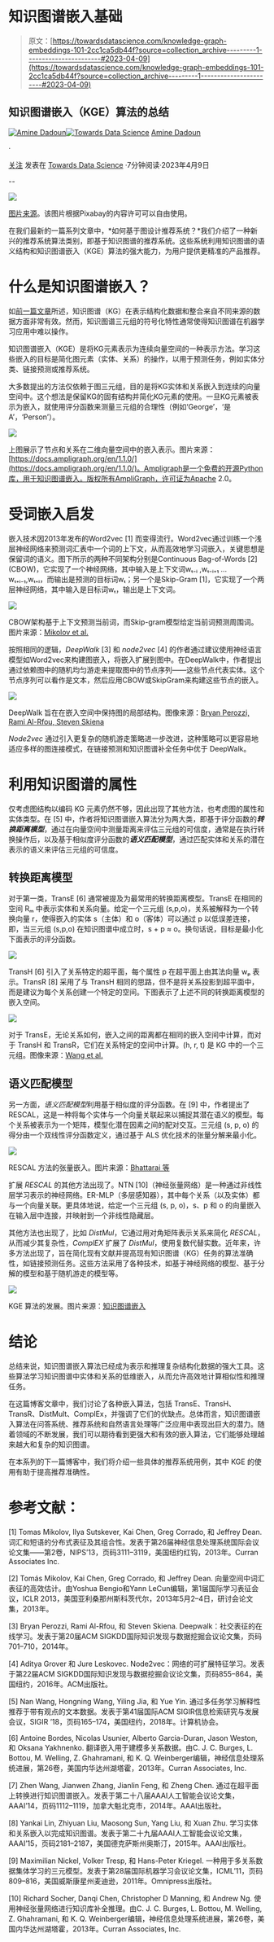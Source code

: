 # 知识图谱嵌入基础

> 原文：[https://towardsdatascience.com/knowledge-graph-embeddings-101-2cc1ca5db44f?source=collection_archive---------1-----------------------#2023-04-09](https://towardsdatascience.com/knowledge-graph-embeddings-101-2cc1ca5db44f?source=collection_archive---------1-----------------------#2023-04-09)

## 知识图谱嵌入（KGE）算法的总结

[](https://medium.com/@amine.dadoun?source=post_page-----2cc1ca5db44f--------------------------------)[![Amine Dadoun](../Images/ebde3241f8071b9c6dbcd2e498ab10c0.png)](https://medium.com/@amine.dadoun?source=post_page-----2cc1ca5db44f--------------------------------)[](https://towardsdatascience.com/?source=post_page-----2cc1ca5db44f--------------------------------)[![Towards Data Science](../Images/a6ff2676ffcc0c7aad8aaf1d79379785.png)](https://towardsdatascience.com/?source=post_page-----2cc1ca5db44f--------------------------------) [Amine Dadoun](https://medium.com/@amine.dadoun?source=post_page-----2cc1ca5db44f--------------------------------)

·

[关注](https://medium.com/m/signin?actionUrl=https%3A%2F%2Fmedium.com%2F_%2Fsubscribe%2Fuser%2F338cc4ecc244&operation=register&redirect=https%3A%2F%2Ftowardsdatascience.com%2Fknowledge-graph-embeddings-101-2cc1ca5db44f&user=Amine+Dadoun&userId=338cc4ecc244&source=post_page-338cc4ecc244----2cc1ca5db44f---------------------post_header-----------) 发表在 [Towards Data Science](https://towardsdatascience.com/?source=post_page-----2cc1ca5db44f--------------------------------) ·7分钟阅读·2023年4月9日[](https://medium.com/m/signin?actionUrl=https%3A%2F%2Fmedium.com%2F_%2Fvote%2Ftowards-data-science%2F2cc1ca5db44f&operation=register&redirect=https%3A%2F%2Ftowardsdatascience.com%2Fknowledge-graph-embeddings-101-2cc1ca5db44f&user=Amine+Dadoun&userId=338cc4ecc244&source=-----2cc1ca5db44f---------------------clap_footer-----------)

--

[](https://medium.com/m/signin?actionUrl=https%3A%2F%2Fmedium.com%2F_%2Fbookmark%2Fp%2F2cc1ca5db44f&operation=register&redirect=https%3A%2F%2Ftowardsdatascience.com%2Fknowledge-graph-embeddings-101-2cc1ca5db44f&source=-----2cc1ca5db44f---------------------bookmark_footer-----------)![](../Images/1dd2a9f480d213ce8696ef763aa43aa3.png)

[图片来源](https://pixabay.com/illustrations/artificial-intelligence-network-3706562/)。该图片根据Pixabay的内容许可可以自由使用。

在我们最新的一篇系列文章中，*如何基于图设计推荐系统？*我们介绍了一种新兴的推荐系统算法类别，即基于知识图谱的推荐系统。这些系统利用知识图谱的语义结构和知识图谱嵌入（KGE）算法的强大能力，为用户提供更精准的产品推荐。

# 什么是知识图谱嵌入？

如[前一篇文章](https://medium.com/@amine.dadoun/introduction-to-knowledge-graph-based-recommender-systems-34254efd1960)所述，知识图谱（KG）在表示结构化数据和整合来自不同来源的数据方面非常有效。然而，知识图谱三元组的符号化特性通常使得知识图谱在机器学习应用中难以操作。

知识图谱嵌入（KGE）是将KG元素表示为连续向量空间的一种表示方法。学习这些嵌入的目标是简化图元素（实体、关系）的操作，以用于预测任务，例如实体分类、链接预测或推荐系统。

大多数提出的方法仅依赖于图三元组，目的是将KG实体和关系嵌入到连续的向量空间中。这个想法是保留KG的固有结构并简化KG元素的使用。一旦KG元素被表示为嵌入，就使用评分函数来测量三元组的合理性（例如‘George’，‘是 A’，‘Person’）。

![](../Images/36d58933b4d0376105de940243f1c6e5.png)

上图展示了节点和关系在二维向量空间中的嵌入表示。图片来源：[https://docs.ampligraph.org/en/1.1.0/](https://docs.ampligraph.org/en/1.1.0/)。Ampligraph是一个免费的开源Python库，用于知识图谱嵌入。版权所有AmpliGraph，许可证为Apache 2.0。

# 受词嵌入启发

嵌入技术因2013年发布的Word2vec [1] 而变得流行。Word2vec通过训练一个浅层神经网络来预测词汇表中一个词的上下文，从而高效地学习词嵌入，关键思想是保留词的语义。图下所示的两种不同架构分别是Continuous Bag-of-Words [2] (CBOW)，它实现了一个神经网络，其中输入是上下文词wₜ₋ᵢ ,wₜ₋ᵢ₊₁ …wₜ₊ᵢ₋₁,wₜ₊ᵢ，而输出是预测的目标词wₜ；另一个是Skip-Gram [1]，它实现了一个两层神经网络，其中输入是目标词wₜ，输出是上下文词。

![](../Images/05d39e10686b168cc2eab5677714be2f.png)

CBOW架构基于上下文预测当前词，而Skip-gram模型给定当前词预测周围词。图片来源：[Mikolov et al.](https://arxiv.org/abs/1301.3781)

按照相同的逻辑，*DeepWalk* [3] 和 *node2vec* [4] 的作者通过建议使用神经语言模型如Word2vec来构建图嵌入，将嵌入扩展到图中。在DeepWalk中，作者提出通过依赖图中的随机均匀游走来提取图中的节点序列——这些节点代表实体。这个节点序列可以看作是文本，然后应用CBOW或SkipGram来构建这些节点的嵌入。

![](../Images/2ec29bf0e858eb1aef61864cc808a81f.png)

DeepWalk 旨在在嵌入空间中保持图的局部结构。图像来源：[Bryan Perozzi, Rami Al-Rfou, Steven Skiena](https://arxiv.org/abs/1403.6652)

*Node2vec* 通过引入更复杂的随机游走策略进一步改进，这种策略可以更容易地适应多样的图连接模式，在链接预测和知识图谱补全任务中优于 DeepWalk。

# 利用知识图谱的属性

仅考虑图结构以编码 KG 元素仍然不够，因此出现了其他方法，也考虑图的属性和实体类型。在 [5] 中，作者将知识图谱嵌入算法分为两大类，即基于评分函数的***转换距离模型***，通过在向量空间中测量距离来评估三元组的可信度，通常是在执行转换操作后，以及基于相似度评分函数的***语义匹配模型***，通过匹配实体和关系的潜在表示的语义来评估三元组的可信度。

## 转换距离模型

对于第一类，TransE [6] 通常被提及为最常用的转换距离模型。TransE 在相同的空间 Rₘ 中表示实体和关系向量。给定一个三元组 (s,p,o)，关系被解释为一个转换向量 r，使得嵌入的实体 s（主体）和 o（客体）可以通过 p 以低误差连接，即，当三元组 (s,p,o) 在知识图谱中成立时，s + p ≈ o。换句话说，目标是最小化下面表示的评分函数。

![](../Images/2ccf06940e6f2f8b2d342412f6530b17.png)

TransH [6] 引入了关系特定的超平面，每个属性 p 在超平面上由其法向量 wₚ 表示。TransR [8] 采用了与 TransH 相同的思路，但不是将关系投影到超平面中，而是建议为每个关系创建一个特定的空间。下图表示了上述不同的转换距离模型的嵌入空间。

![](../Images/7c3b15de4a2b888bc7c897f6d6840937.png)

对于 TransE，无论关系如何，嵌入之间的距离都在相同的嵌入空间中计算，而对于 TransH 和 TransR，它们在关系特定的空间中计算。(h, r, t) 是 KG 中的一个三元组。图像来源：[Wang et al.](https://ieeexplore.ieee.org/document/8047276)

## 语义匹配模型

另一方面，*语义匹配模型*利用基于相似度的评分函数。在 [9] 中，作者提出了 RESCAL，这是一种将每个实体与一个向量关联起来以捕捉其潜在语义的模型。每个关系被表示为一个矩阵，模型化潜在因素之间的配对交互。三元组 (s, p, o) 的得分由一个双线性评分函数定义，通过基于 ALS 优化技术的张量分解来最小化。

![](../Images/0ecdaa6706996c1560834c0dc5542c3b.png)

RESCAL 方法的张量嵌入。图片来源：[Bhattarai 等](https://arxiv.org/pdf/2202.09512.pdf)

扩展 *RESCAL* 的其他方法出现了。NTN [10]（神经张量网络）是一种通过非线性层学习表示的神经网络。ER-MLP（多层感知器），其中每个关系（以及实体）都与一个向量关联。更具体地说，给定一个三元组 (s, p, o)，s、p 和 o 的向量嵌入在输入层中连接，并映射到一个非线性隐藏层。

其他方法也出现了，比如 *DistMul*，它通过用对角矩阵表示关系来简化 *RESCAL*，从而减少其复杂性，*ComplEX* 扩展了 *DistMul*，使用复数代替实数。近年来，许多方法出现了，旨在简化现有文献并提高现有知识图谱（KG）任务的算法准确性，如链接预测任务。这些方法采用了各种技术，如基于神经网络的模型、基于分解的模型和基于随机游走的模型等。

![](../Images/d6f444a0b9bbde4bf0bafd1d0261fa42.png)

KGE 算法的发展。图片来源：[知识图谱嵌入](https://en.wikipedia.org/wiki/Knowledge_graph_embedding)

# 结论

总结来说，知识图谱嵌入算法已经成为表示和推理复杂结构化数据的强大工具。这些算法学习知识图谱中实体和关系的低维嵌入，从而允许高效地计算相似性和推理任务。

在这篇博客文章中，我们讨论了各种嵌入算法，包括 TransE、TransH、TransR、DistMult、ComplEx，并强调了它们的优缺点。总体而言，知识图谱嵌入算法在问答系统、推荐系统和自然语言处理等广泛应用中表现出巨大的潜力。随着领域的不断发展，我们可以期待看到更强大和有效的嵌入算法，它们能够处理越来越大和复杂的知识图谱。

在本系列的下一篇博客中，我们将介绍一些具体的推荐系统用例，其中 KGE 的使用有助于提高推荐准确性。

# 参考文献：

[1] Tomas Mikolov, Ilya Sutskever, Kai Chen, Greg Corrado, 和 Jeffrey Dean. 词汇和短语的分布式表征及其组合性。发表于第26届神经信息处理系统国际会议论文集——第2卷，NIPS’13，页码3111–3119，美国纽约红钩，2013年。Curran Associates Inc.

[2] Tomás Mikolov, Kai Chen, Greg Corrado, 和 Jeffrey Dean. 向量空间中词汇表征的高效估计。由Yoshua Bengio和Yann LeCun编辑，第1届国际学习表征会议，ICLR 2013，美国亚利桑那州斯科茨代尔，2013年5月2–4日，研讨会论文集，2013年。

[3] Bryan Perozzi, Rami Al-Rfou, 和 Steven Skiena. Deepwalk：社交表征的在线学习。发表于第20届ACM SIGKDD国际知识发现与数据挖掘会议论文集，页码701–710，2014年。

[4] Aditya Grover 和 Jure Leskovec. Node2vec：网络的可扩展特征学习。发表于第22届ACM SIGKDD国际知识发现与数据挖掘会议论文集，页码855–864，美国纽约，2016年。ACM出版社。

[5] Nan Wang, Hongning Wang, Yiling Jia, 和 Yue Yin. 通过多任务学习解释性推荐于带有观点的文本数据。发表于第41届国际ACM SIGIR信息检索研究与发展会议，SIGIR ’18，页码165–174，美国纽约，2018年。计算机协会。

[6] Antoine Bordes, Nicolas Usunier, Alberto Garcia-Duran, Jason Weston, 和 Oksana Yakhnenko. 翻译嵌入用于建模多关系数据。由C. J. C. Burges, L. Bottou, M. Welling, Z. Ghahramani, 和 K. Q. Weinberger编辑，神经信息处理系统进展，第26卷，美国内华达州湖塔霍，2013年。Curran Associates, Inc.

[7] Zhen Wang, Jianwen Zhang, Jianlin Feng, 和 Zheng Chen. 通过在超平面上转换进行知识图谱嵌入。发表于第二十八届AAAI人工智能会议论文集，AAAI’14，页码1112–1119，加拿大魁北克市，2014年。AAAI出版社。

[8] Yankai Lin, Zhiyuan Liu, Maosong Sun, Yang Liu, 和 Xuan Zhu. 学习实体和关系嵌入以完成知识图谱。发表于第二十九届AAAI人工智能会议论文集，AAAI’15，页码2181–2187，美国德克萨斯州奥斯汀，2015年。AAAI出版社。

[9] Maximilian Nickel, Volker Tresp, 和 Hans-Peter Kriegel. 一种用于多关系数据集体学习的三元模型。发表于第28届国际机器学习会议论文集，ICML’11，页码809–816，美国威斯康星州麦迪逊，2011年。Omnipress出版社。

[10] Richard Socher, Danqi Chen, Christopher D Manning, 和 Andrew Ng. 使用神经张量网络进行知识库补全推理。由C. J. C. Burges, L. Bottou, M. Welling, Z. Ghahramani, 和 K. Q. Weinberger编辑，神经信息处理系统进展，第26卷，美国内华达州湖塔霍，2013年。Curran Associates, Inc.
